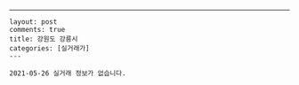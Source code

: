 ---
    layout: post
    comments: true
    title: 강원도 강릉시
    categories: [실거래가]
    ---

    2021-05-26 실거래 정보가 없습니다.

    
